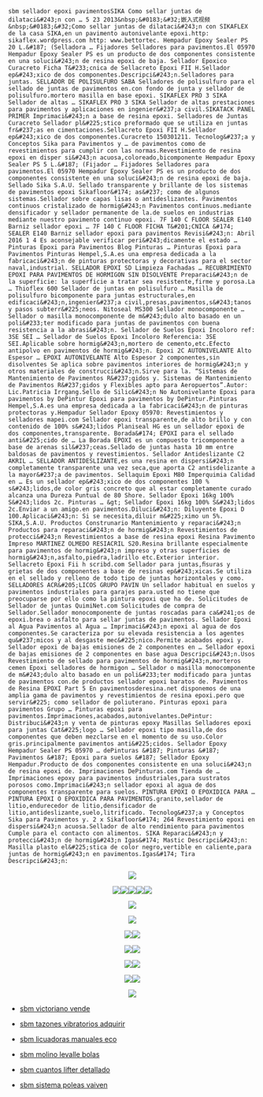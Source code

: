 
```
sbm sellador epoxi pavimentosSIKA Como sellar juntas de dilataci&#243;n con … 5 23 2013&nbsp;&#0183;&#32;嵌入式视频&nbsp;&#0183;&#32;Como sellar juntas de dilataci&#243;n con SIKAFLEX de la casa SIKA,en un pavimento autonivelante epoxi.http: sikaflex.wordpress.com http: www.bettortec. Hempadur Epoxy Sealer PS 20 L.&#187; (Selladora … Fijadores Selladores para pavimentos.El 05970 Hempadur Epoxy Sealer PS es un producto de dos componentes consistente en una soluci&#243;n de resina epoxi de baja. Sellador Epoxico Curacreto Ficha T&#233;cnica de Sellacreto Epoxi FII H.Sellador ep&#243;xico de dos componentes.Descripci&#243;n.Selladores para juntas. SELLADOR DE POLISULFURO SABA Selladores de polisulfuro para el sellado de juntas de pavimentos en.con fondo de junta y sellador de polisulfuro.mortero masilla en base epoxi. SIKAFLEX PRO 3 SIKA Sellador de altas … SIKAFLEX PRO 3 SIKA Sellador de altas prestaciones para pavimentos y aplicaciones en ingenier&#237;a civil.SIKATACK PANEL PRIMER Imprimaci&#243;n a base de resina epoxi. Selladores de Juntas Curacreto Sellador pl&#225;stico preformado que se utiliza en juntas fr&#237;as en cimentaciones.Sellacreto Epoxi FII H.Sellador ep&#243;xico de dos componentes.Curacreto 150301211. Tecnolog&#237;a y Conceptos Sika para Pavimentos y … de pavimentos como de revestimientos para cumplir con las normas.Revestimiento de resina epoxi en disper si&#243;n acuosa,coloreado,bicomponente Hempadur Epoxy Sealer PS 5 L.&#187; (Fijador … Fijadores Selladores para pavimentos.El 05970 Hempadur Epoxy Sealer PS es un producto de dos componentes consistente en una soluci&#243;n de resina epoxi de baja. Sellado Sika S.A.U. Sellado transparente y brillante de los sistemas de pavimentos epoxi Sikafloor&#174; as&#237; como de algunos sistemas.Sellador sobre capas lisas o antideslizantes. Pavimentos continuos cristalizado de hormig&#243;n Pavimentos continuos.mediante densificador y sellador permanente de la.de suelos en industrias mediante nuestro pavimento continuo epoxi. 7F 140 C FLOOR SEALER E140 Barniz sellador epoxi … 7F 140 C FLOOR FICHA T&#201;CNICA &#174; SEALER E140 Barniz sellador epoxi para pavimentos Revisi&#243;n: Abril 2016 1 4 Es aconsejable verificar peri&#243;dicamente el estado … Pinturas Epoxi para Pavimentos Blog Pinturas … Pinturas Epoxi para Pavimentos Pinturas Hempel,S.A.es una empresa dedicada a la fabricaci&#243;n de pinturas protectoras y decorativas para el sector naval,industrial. SELLADOR EPOXI SD Limpieza Fachadas … RECUBRIMIENTO EPOXI PARA PAVIMENTOS DE HORMIGON SIN DISOLVENTE Preparaci&#243;n de la superficie: la superficie a tratar sea resistente,firme y porosa.La … Thioflex 600 Sellador de juntas en polisulfuro … Masilla de polisulfuro bicomponente para juntas estructurales,en edificaci&#243;n,ingenier&#237;a civil,presas,pavimentos,s&#243;tanos y pasos subterr&#225;neos. Nitoseal MS300 Sellador monocomponente … Sellador o masilla monocomponente de m&#243;dulo alto basado en un poli&#233;ter modificado para juntas de pavimentos con buena resistencia a la abrasi&#243;n. Sellador de Suelos Epoxi Incoloro ref: 3SE SEI … Sellador de Suelos Epoxi Incoloro Referencia: 3SE SEI.Aplicable sobre hormig&#243;n,mortero de cemento,etc.Efecto antipolvo en pavimentos de hormig&#243;n. Epoxi 2C AUTONIVELANTE Alto Espesor … EPOXI AUTONIVELANTE Alto Espesor 2 componentes,sin disolventes Se aplica sobre pavimentos interiores de hormig&#243;n y otros materiales de construcci&#243;n.Sirve para la. “Sistemas de Mantenimiento de Pavimentos R&#237;gidos y. Sistemas de Mantenimiento de Pavimentos R&#237;gidos y Flexibles apto para Aeropuertos”.Autor: Lic.Patricia Irrgang.Sello de Silic&#243;n No Autonivelante Epoxi para pavimentos by DePintur Epoxi para pavimentos by DePintur.Pinturas Hempel,S.A.es una empresa dedicada a la fabricaci&#243;n de pinturas protectoras y.Hempadur Sellador Epoxy 05970: Revestimientos y selladores mapei.com Sellador epoxi transparente,de alto brillo y con contenido de 100% s&#243;lidos Planiseal HG es un sellador epoxi de dos componentes,transparente. Borada&#174; EPOXI para el sellado anti&#225;cido de … La Borada EPOXI es un compuesto tricomponente a base de arenas sil&#237;ceas.Sellado de juntas hasta 10 mm entre baldosas de pavimentos y revestimientos. Sellador Antideslizante C2 AKRIL … SELLADOR ANTIDESLIZANTE,es una resina en dispersi&#243;n completamente transparente una vez seca,que aporta C2 antisdelizante a la mayor&#237;a de pavimentos. Sellaquim Epoxi M80 Imperquimia Calidad en … Es un sellador ep&#243;xico de dos componentes 100 % s&#243;lidos,de color gris concreto que al estar completamente curado alcanza una Dureza Puntual de 80 Shore. Sellador Epoxi 16kg 100% S&#243;lidos 2c. Pinturas … &gt; Sellador Epoxi 16kg 100% S&#243;lidos 2c.Enviar a un amigo.en pavimentos.Diluci&#243;n: Diluyente Epoxi D 100.Aplicaci&#243;n: Si se necesita,diluir m&#225;ximo un 5%. SIKA,S.A.U. Productos Construnario Mantenimiento y reparaci&#243;n Productos para reparaci&#243;n de hormig&#243;n Revestimientos de protecci&#243;n Revestimientos a base de resina epoxi Resina Pavimento Impreso MARTINEZ OLMEDO RESIACRIL S20.Resina brillante especialmente para pavimentos de hormig&#243;n impreso y otras superficies de hormig&#243;n,asfalto,piedra,ladrillo etc.Exterior interior. Sellacreto Epoxi Fii h scribd.com Sellador para juntas,ﬁsuras y grietas de dos componentes a base de resinas ep&#243;xicas.Se utiliza en el sellado y relleno de todo tipo de juntas horizontales y como. SELLADORES ACR&#205;LICOS GRUPO PAVIN Un sellador habitual en suelos y pavimentos industriales para garajes para.usted no tiene que preocuparse por ello como la pintura epoxi que ha de. Solicitudes de Sellador de juntas QuimiNet.com Solicitudes de compra de Sellador.Sellador monocomponente de juntas roscadas para ca&#241;os de epoxi.brea o asfalto para sellar juntas de pavimentos. Sellador Epoxi al Agua Pavimentos al Agua … Imprimaci&#243;n epoxi al agua de dos componentes.Se caracteriza por su elevada resistencia a los agentes qu&#237;micos y al desgaste mec&#225;nico.Permite acabados epoxi y. Sellador epoxi de bajas emisiones de 2 componentes en … Sellador epoxi de bajas emisiones de 2 componentes en base agua Descripci&#243;n.Usos Revestimiento de sellado para pavimentos de hormig&#243;n,morteros cemen Epoxi selladores de hormigon … Sellador o masilla monocomponente de m&#243;dulo alto basado en un poli&#233;ter modificado para juntas de pavimentos con.de productos sellador epoxi baratos de. Pavimentos de Resina EPOXI Part 5 En pavimentosderesina.net disponemos de una amplia gama de pavimentos y revestimientos de resina epoxi.pero que servir&#225; como sellador de poliuterano. Pinturas epoxi para pavimentos Grupo … Pinturas epoxi para pavimentos.Imprimaciones,acabados,autonivelantes.DePintur: Distribuci&#243;n y venta de pinturas epoxy Masillas Selladores epoxi para juntas Cat&#225;logo … Sellador epoxi tipo masilla,de dos componentes que deben mezclarse en el momento de su uso.Color gris.principalmente pavimentos anti&#225;cidos. Sellador Epoxy Hempadur Sealer PS 05970 … dePinturas &#187; Pinturas &#187; Pavimentos &#187; Epoxi para suelos &#187; Sellador Epoxy Hempadur.Producto de dos componentes consistente en una soluci&#243;n de resina epoxi de. Imprimaciones DePinturas.com Tienda de … Imprimaciones epoxy para pavimentos industriales,para sustratos porosos como.Imprimaci&#243;n sellador epoxi al agua de dos componentes transparente para suelos. PINTURA EPOXI O EPOXIDICA PARA … PINTURA EPOXI O EPOXIDICA PARA PAVIMENTOS.granito,sellador de litio,endurecedor de litio,densificador de litio,antideslizante,suelo,litrificado. Tecnolog&#237;a y Conceptos Sika para Pavimentos y. 2 x Sikafloor&#174; 264 Revestimiento epoxi en dispersi&#243;n acuosa.Sellador de alto rendimiento para pavimentos Cumple para el contacto con alimentos. SIKA Reparaci&#243;n y protecci&#243;n de hormig&#243;n Igas&#174; Mastic Descripci&#243;n: Masilla plasto el&#225;stica de color negro,vertible en caliente,para juntas de hormig&#243;n en pavimentos.Igas&#174; Tira Descripci&#243;n: 
```

<div align="center">

<a href="https://es-crusher.shibang-china.com/github&k=sbm+sellador+epoxi+pavimentos"><img src="https://static.shibang-china.com/es/crusher/logo.jpg"></a>

<a href="https://es-crusher.shibang-china.com/github&k=sbm+sellador+epoxi+pavimentos"><img src="https://static.shibang-china.com/es/crusher/index.jpg"></a><a href="https://es-crusher.shibang-china.com/material.htmlgithub&k=sbm+sellador+epoxi+pavimentos"><img src="https://static.shibang-china.com/es/crusher/material.jpg"></a><a href="https://es-crusher.shibang-china.com/application.htmlgithub&k=sbm+sellador+epoxi+pavimentos"><img src="https://static.shibang-china.com/es/crusher/application.jpg"></a><a href="https://es-crusher.shibang-china.com/aboutus.htmlgithub&k=sbm+sellador+epoxi+pavimentos"><img src="https://static.shibang-china.com/es/crusher/aboutus.jpg"></a><a href="https://es-crusher.shibang-china.com/contact.htmlgithub&k=sbm+sellador+epoxi+pavimentos"><img src="https://static.shibang-china.com/es/crusher/contact.jpg"></a>

<a href="https://es-crusher.shibang-china.com/github&k=sbm+sellador+epoxi+pavimentos"><img src="https://static.shibang-china.com/es/crusher/banner.jpg"></a>

<a href="https://swt.shibang-china.com/github&k=sbm+sellador+epoxi+pavimentos"><img src="https://static.shibang-china.com/es/crusher/text.jpg"></a>

<a href="https://swt.shibang-china.com/github&k=sbm+sellador+epoxi+pavimentos"><img src="https://static.shibang-china.com/es/crusher/chat.jpg"></a><a href="https://es-crusher.shibang-china.com/contact.htmlgithub&k=sbm+sellador+epoxi+pavimentos"><img src="https://static.shibang-china.com/es/crusher/message.jpg"></a>

<a href="https://es-crusher.shibang-china.com/products/pe.htmlgithub&k=sbm+sellador+epoxi+pavimentos"><img src="https://static.shibang-china.com/es/crusher/pe.jpg"></a><a href="https://es-crusher.shibang-china.com/products/pf.htmlgithub&k=sbm+sellador+epoxi+pavimentos"><img src="https://static.shibang-china.com/es/crusher/pf.jpg"></a>

<a href="https://es-crusher.shibang-china.com/products/hpt.htmlgithub&k=sbm+sellador+epoxi+pavimentos"><img src="https://static.shibang-china.com/es/crusher/hpt.jpg"></a><a href="https://es-crusher.shibang-china.com/products/vsi.htmlgithub&k=sbm+sellador+epoxi+pavimentos"><img src="https://static.shibang-china.com/es/crusher/vsi.jpg"></a>

<a href="https://es-crusher.shibang-china.com/products/klv.htmlgithub&k=sbm+sellador+epoxi+pavimentos"><img src="https://static.shibang-china.com/es/crusher/klv.jpg"></a><a href="https://es-crusher.shibang-china.com/products/portable.htmlgithub&k=sbm+sellador+epoxi+pavimentos"><img src="https://static.shibang-china.com/es/crusher/portable.jpg"></a>

<a href="https://swt.shibang-china.com/github&k=sbm+sellador+epoxi+pavimentos"><img src="https://static.shibang-china.com/es/crusher/case.jpg"></a>

</div>


* [sbm victoriano vende](sbm%20victoriano%20vende.md)

* [sbm tazones vibratorios adquirir](sbm%20tazones%20vibratorios%20adquirir.md)

* [sbm licuadoras manuales eco](sbm%20licuadoras%20manuales%20eco.md)

* [sbm molino levalle bolas](sbm%20molino%20levalle%20bolas.md)

* [sbm cuantos lifter detallado](sbm%20cuantos%20lifter%20detallado.md)

* [sbm sistema poleas vaiven](sbm%20sistema%20poleas%20vaiven.md)